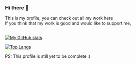 ### Hi there 👋
This is my profile, you can check out all my work here<br>
If you think that my work is good and would like to support me,<br><br>

[![My GitHub stats](https://github-readme-stats.vercel.app/api?username=MCUxDaredevil&count_private=true&show_icons=true&theme=github_dark&include_all_commits=true)](https://github.com/anuraghazra/github-readme-stats)

[![Top Langs](https://github-readme-stats.vercel.app/api/top-langs/?username=MCUxDaredevil)](https://github.com/anuraghazra/github-readme-stats)


PS: This profile is still yet to be complete :)
